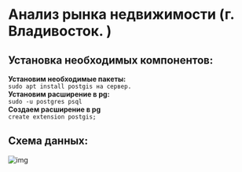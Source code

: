 # Анализ рынка недвижимости (г. Владивосток. )
## Установка необходимых компонентов:
**Установим необходимые пакеты:**<br>
```sudo apt install postgis на сервер.```<br>
**Установим расширение в pg:**<br>
```sudo -u postgres psql```<br>
**Создаем расширение в pg**<br>
```create extension postgis;```<br>

## Схема данных: <br>
![img](https://github.com/VolokzhaninVadim/web_scraping_flats/blob/master/ddl_dml/data_scheme.png)


